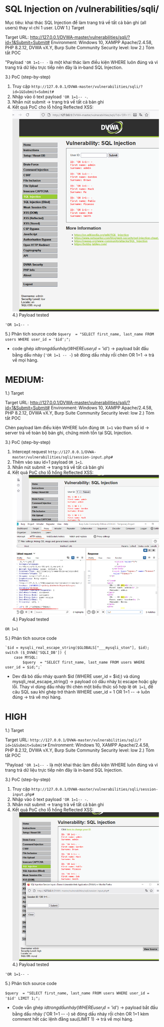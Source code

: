 # SQL Injection on /vulnerabilities/sqli/
Mục tiêu: khai thác SQL Injection để làm trang trả về tất cả bản ghi (all users) thay vì chỉ 1 user.
LOW
1.) Target

Target URL: http://127.0.0.1/DVWA-master/vulnerabilities/sqli/?id=1&Submit=Submit#
Environment: Windows 10, XAMPP Apache/2.4.58, PHP 8.2.12, DVWA vX.Y, Burp Suite Community
Security level: low
2.) Tóm tắt POC

"Payload `'OR 1=1-- -` là một khai thác làm điều kiện WHERE luôn đúng và vì trang trả dữ liệu trực tiếp nên đây là in‑band SQL Injection.

3.) PoC (step-by-step)

1. Truy cập `http://127.0.0.1/DVWA-master/vulnerabilities/sqli/?id=1&Submit=Submit#`
2. Nhập vào ô text payload `'OR 1=1-- -`.
3. Nhấn nút submit -> trang trả về tất cả bản ghi
4. Kết quả PoC cho lỗ hổng Reflected XSS: ![anh1](images/SQL-injection-low.png)
4.) Payload tested

`'OR 1=1-- -`

5.) Phân tích source code
`$query  = "SELECT first_name, last_name FROM users WHERE user_id = '$id';";`
- code ghép $id trong dấu nháy (WHERE user_id = '$id') → payload bắt đầu bằng dấu nháy (`'OR 1=1 -- -`) sẽ đóng dấu nháy rồi chèn OR 1=1 → trả về mọi hàng.

# MEDIUM:
1.) Target

Target URL: http://127.0.0.1/DVWA-master/vulnerabilities/sqli/?id=1&Submit=Submit#
Environment: Windows 10, XAMPP Apache/2.4.58, PHP 8.2.12, DVWA vX.Y, Burp Suite Community
Security level: low
2.) Tóm tắt POC

Chèn payload làm điều kiện WHERE luôn đúng `OR 1=1`  vào tham số id → server trả về toàn bộ bản ghi, chứng minh tồn tại SQL Injection.

3.) PoC (step-by-step)

1. Intercept request `http://127.0.0.1/DVWA-master/vulnerabilities/sqli/session-input.php#`
2. Thêm vào sau id=1 payload `OR 1=1`.
3. Nhấn nút submit -> trang trả về tất cả bản ghi
4. Kết quả PoC cho lỗ hổng Reflected XSS: ![anh1](images/SQL-injection-medium.png)
4.) Payload tested

`OR 1=1`

5.) Phân tích source code

	`$id = mysqli_real_escape_string($GLOBALS["___mysqli_ston"], $id);
	switch ($_DVWA['SQLI_DB']) {
		case MYSQL:
			$query  = "SELECT first_name, last_name FROM users WHERE user_id = $id;";`
      
- Dev đã bỏ dấu nháy quanh $id (WHERE user_id = $id;) và dùng mysqli_real_escape_string() → payload có dấu nháy bị escape hoặc gây lỗi. Thay vì dùng dấu nháy thì chèn một biểu thức số hợp lệ `OR 1=1`, để câu SQL sau khi ghép trở thành WHERE user_id = 1 OR 1=1 -- → luôn đúng → trả về mọi hàng.

# HIGH
1.) Target

Target URL: `http://127.0.0.1/DVWA-master/vulnerabilities/sqli/?id=1&Submit=Submit#`
Environment: Windows 10, XAMPP Apache/2.4.58, PHP 8.2.12, DVWA vX.Y, Burp Suite Community
Security level: low
2.) Tóm tắt POC

"Payload `'OR 1=1-- -` là một khai thác làm điều kiện WHERE luôn đúng và vì trang trả dữ liệu trực tiếp nên đây là in‑band SQL Injection.

3.) PoC (step-by-step)

1. Truy cập `http://127.0.0.1/DVWA-master/vulnerabilities/sqli/session-input.php#`
2. Nhập vào ô text payload `'OR 1=1-- -`.
3. Nhấn nút submit -> trang trả về tất cả bản ghi
4. Kết quả PoC cho lỗ hổng Reflected XSS: ![anh1](images/SQL-injection-high.png)
4.) Payload tested

`'OR 1=1-- -`

5.) Phân tích source code

`$query  = "SELECT first_name, last_name FROM users WHERE user_id = '$id' LIMIT 1;";`

- Code vẫn ghép $id trong dấu nháy (WHERE user_id = '$id') → payload bắt đầu bằng dấu nháy ('OR 1=1 -- -) sẽ đóng dấu nháy rồi chèn OR 1=1 kèm comment hết các lệnh đằng sau(LIMIT 1) → trả về mọi hàng.
